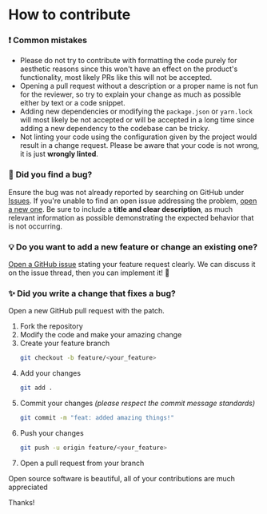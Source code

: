 # How to contribute

### ❗ **Common mistakes**

-   Please do not try to contribute with formatting the code purely for aesthetic reasons since this won't have an effect on the product's functionality, most likely PRs like this will not be accepted.
-   Opening a pull request without a description or a proper name is not fun for the reviewer, so try to explain your change as much as possible either by text or a code snippet.
-   Adding new dependencies or modifying the `package.json` or `yarn.lock` will most likely be not accepted or will be accepted in a long time since adding a new dependency to the codebase can be tricky.
-   Not linting your code using the configuration given by the project would result in a change request. Please be aware that your code is not wrong, it is just **wrongly linted**.

### 🐛 **Did you find a bug?**

Ensure the bug was not already reported by searching on GitHub under [Issues](https://github.com/EgeOnder/kafeasist-node/issues). If you're unable to find an open issue addressing the problem, [open a new one](https://github.com/EgeOnder/kafeasist-node/issues/new). Be sure to include a **title and clear description**, as much relevant information as possible demonstrating the expected behavior that is not occurring.

### 💡 **Do you want to add a new feature or change an existing one?**

[Open a GitHub issue](https://github.com/EgeOnder/kafeasist-node/issues/new) stating your feature request clearly. We can discuss it on the issue thread, then you can implement it! 🎉

### ✨ **Did you write a change that fixes a bug?**

Open a new GitHub pull request with the patch.

1. Fork the repository
2. Modify the code and make your amazing change
3. Create your feature branch
    ```sh
    git checkout -b feature/<your_feature>
    ```
4. Add your changes
    ```sh
    git add .
    ```
5. Commit your changes _(please respect the commit message standards)_
    ```sh
    git commit -m "feat: added amazing things!"
    ```
6. Push your changes
    ```sh
    git push -u origin feature/<your_feature>
    ```
7. Open a pull request from your branch

Open source software is beautiful, all of your contributions are much appreciated

Thanks!
